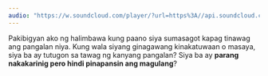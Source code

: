 ```yaml
---
audio: "https://w.soundcloud.com/player/?url=https%3A//api.soundcloud.com/tracks/1406198479%3Fsecret_token%3Ds-cAcEYjIPWwc&color=%23ff5500&auto_play=true&hide_related=false&show_comments=true&show_user=true&show_reposts=false&show_teaser=true&visual=true"
---
```


Pakibigyan ako ng halimbawa kung paano siya sumasagot kapag tinawag ang pangalan niya. Kung wala siyang ginagawang kinakatuwaan o masaya, siya ba ay tutugon sa tawag ng kanyang pangalan? Siya ba ay <strong>parang nakakarinig pero hindi pinapansin ang magulang</strong>?